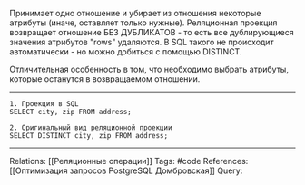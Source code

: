 Принимает одно отношение и убирает из отношения некоторые атрибуты (иначе, оставляет только нужные). Реляционная проекция возвращает отношение БЕЗ ДУБЛИКАТОВ - то есть все дублирующиеся значения атрибутов "rows" удаляются. 
В SQL такого не происходит автоматически - но можно добиться с помощью DISTINCT.

Отличительная особенность в том, что необходимо выбрать атрибуты, которые останутся в возвращаемом отношении. 

___
```
1. Проекция в SQL
SELECT city, zip FROM address; 

2. Оригинальный вид реляционной проекции
SELECT DISTINCT city, zip FROM address;
```

___
Relations: [[Реляционные операции]] 
Tags: #code
References: [[Оптимизация запросов PostgreSQL Домбровская]] 
Query: 